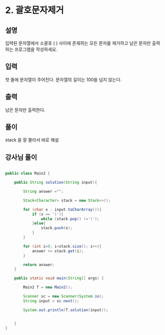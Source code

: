# 2. 괄호문자제거

## 설명

입력된 문자열에서 소괄호 ( ) 사이에 존재하는 모든 문자를 제거하고 남은 문자만 출력하는 프로그램을 작성하세요.


## 입력
첫 줄에 문자열이 주어진다. 문자열의 길이는 100을 넘지 않는다.


## 출력
남은 문자만 출력한다.

## 풀이

stack 을 잘 몰라서 바로 해설

## 강사님 풀이
```java

public class Main2 {

    public String solution(String input){

        String answer ="";

        Stack<Character> stack = new Stack<>();

        for (char x : input.toCharArray()){
            if (x == ')'){
                while (stack.pop() !='(');
            }else{
                stack.push(x);
            }
        }

        for (int i=0; i<stack.size(); i++){
            answer += stack.get(i);
        }

        return answer;
    }

    public static void main(String[] args) {

        Main2 T = new Main2();

        Scanner sc = new Scanner(System.in);
        String input = sc.next();

        System.out.println(T.solution(input));


    }
}

```